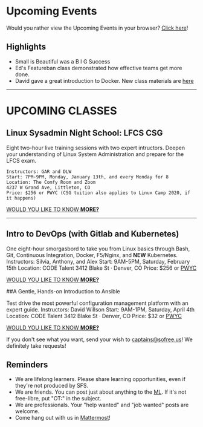 # Upcoming Events

Would you rather view the Upcoming Events in your browser? [Click here](https://gitlab.com/sofreeus/sofreeus/blob/master/upcoming-events.md)!


## Highlights

* Small is Beautiful was a B I G Success
* Ed's Featureban class demonstrated how effective teams get more done.
* David gave a great introduction to Docker. New class materials are [here](https://gitlab.com/DLWillson/blug-2019-11-14) 

---

# UPCOMING CLASSES

## Linux Sysadmin Night School: LFCS CSG

Eight two-hour live training sessions with two expert intructors. Deepen your understanding of Linux System Administration and prepare for the LFCS exam.

    Instructors: GAR and DLW
    Start: 7PM-9PM, Monday, January 13th, and every Monday for 8
    Location: The Comfy Room and Zoom
    4237 W Grand Ave, Littleton, CO
    Price: $256 or PWYC (CSG tuition also applies to Linux Camp 2020, if it happens)

[WOULD YOU LIKE TO KNOW **MORE?**](https://www.meetup.com/sofreeus/events/265940729/)

---

## Intro to DevOps (with Gitlab and Kubernetes)

One eight-hour smorgasbord to take you from Linux basics through Bash, Git, Continuous Integration, Docker, F5/Nginx, and **NEW** Kubernetes.
    Instructors: Silvia, Anthony, and Alex
    Start: 9AM-5PM, Saturday, February 15th
    Location: CODE Talent
    3412 Blake St · Denver, CO
    Price: $256 or [PWYC](https://en.wikipedia.org/wiki/Pay_what_you_want)
    
[WOULD YOU LIKE TO KNOW **MORE?**](https://www.meetup.com/sofreeus/events/267124217/)

##A Gentle, Hands-on Introduction to Ansible

Test drive the most powerful configuration management platform with an expert guide.
    Instructors: David Willson
    Start: 9AM-1PM, Saturday, April 4th
    Location: CODE Talent
    3412 Blake St · Denver, CO
    Price: $32 or [PWYC](https://en.wikipedia.org/wiki/Pay_what_you_want)

[WOULD YOU LIKE TO KNOW **MORE?**](https://www.meetup.com/sofreeus/events/267248805)

If you don't see what you want, send your wish to captains@sofree.us! We definitely take requests!

## Reminders

* We are lifelong learners. Please share learning opportunities, even if they're not produced by SFS.
* We are friends. You can post just about anything to the [ML](http://lists.sofree.us/cgi-bin/mailman/listinfo/sfs). If it's not free-libre, put "OT:" in the subject.
* We are professionals. Your "help wanted" and "job wanted" posts are welcome.
* Come hang out with us in [Mattermost](https://mm.sofree.us/sfs-team/channels/town-square)!
